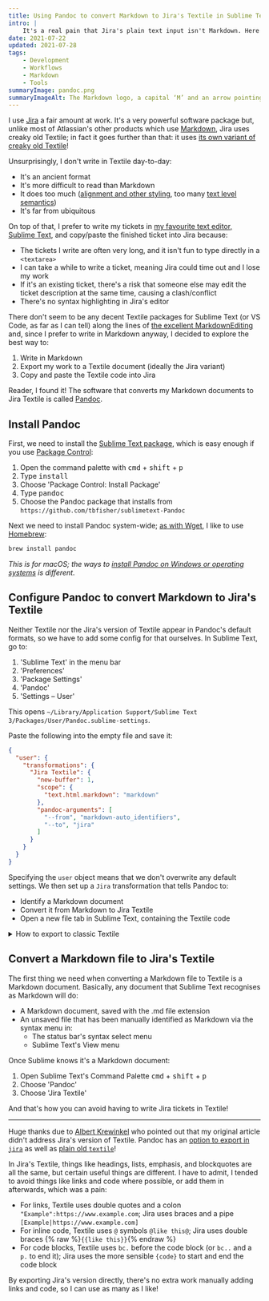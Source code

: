 ```yaml
---
title: Using Pandoc to convert Markdown to Jira's Textile in Sublime Text
intro: |
    It's a real pain that Jira's plain text input isn't Markdown. Here's how to I write in Markdown and export to Jira's version of Textile.
date: 2021-07-22
updated: 2021-07-28
tags:
    - Development
    - Workflows
    - Markdown
    - Tools
summaryImage: pandoc.png
summaryImageAlt: The Markdown logo, a capital ‘M’ and an arrow pointing down, and the Jira logo, a diamond made of two interlocking left and right pointing arrow-heads, followed by the word ‘Jira’
---
```


I use [Jira](https://www.atlassian.com/software/jira) a fair amount at work. It's a very powerful software package but, unlike most of Atlassian's other products which use [Markdown](/resources/what-is-markdown), Jira uses creaky old Textile; in fact it goes further than that: it uses [its own variant of creaky old Textile](https://jira.atlassian.com/secure/WikiRendererHelpAction.jspa?section=all)!

Unsurprisingly, I don't write in Textile day-to-day:

- It's an ancient format
- It's more difficult to read than Markdown
- It does too much ([alignment and other styling](https://textile-lang.com/category/attributes/), too many [text level semantics](/blog/be-careful-with-strikethrough))
- It's far from ubiquitous

On top of that, I prefer to write my tickets in [my favourite text editor, Sublime Text](/blog/still-a-sucker-for-sublime), and copy/paste the finished ticket into Jira because:

- The tickets I write are often very long, and it isn't fun to type directly in a `<textarea>`
- I can take a while to write a ticket, meaning Jira could time out and I lose my work
- If it's an existing ticket, there's a risk that someone else may edit the ticket description at the same time, causing a clash/conflict
- There's no syntax highlighting in Jira's editor

There don't seem to be any decent Textile packages for Sublime Text (or VS Code, as far as I can tell) along the lines of [the excellent MarkdownEditing](https://sublimetext-markdown.github.io/MarkdownEditing/) and, since I prefer to write in Markdown anyway, I decided to explore the best way to:

1. Write in Markdown
2. Export my work to a Textile document (ideally the Jira variant)
3. Copy and paste the Textile code into Jira

Reader, I found it! The software that converts my Markdown documents to Jira Textile is called [Pandoc](https://pandoc.org).


## Install Pandoc

First, we need to install the [Sublime Text package](https://packagecontrol.io/packages/Pandoc), which is easy enough if you use [Package Control](https://packagecontrol.io):

1. Open the command palette with <kbd>cmd</kbd> + <kbd>shift</kbd> + <kbd>p</kbd>
2. Type <kbd>install</kbd>
3. Choose 'Package Control: Install Package'
4. Type <kbd>pandoc</kbd>
5. Choose the Pandoc package that installs from `https://github.com/tbfisher/sublimetext-Pandoc`

Next we need to install Pandoc system-wide; [as with Wget](/blog/downloading-a-website-as-html-files), I like to use [Homebrew](https://docs.brew.sh/Installation):

```bash
brew install pandoc
```

<i>This is for macOS; the ways to [install Pandoc on Windows or operating systems](https://pandoc.org/installing.html) is different.</i>


## Configure Pandoc to convert Markdown to Jira's Textile

Neither Textile nor the Jira's version of Textile appear in Pandoc's default formats, so we have to add some config for that ourselves. In Sublime Text, go to:

1. 'Sublime Text' in the menu bar
2. 'Preferences'
3. 'Package Settings'
4. 'Pandoc'
5. 'Settings – User'

This opens `~/Library/Application Support/Sublime Text 3/Packages/User/Pandoc.sublime-settings`.

Paste the following into the empty file and save it:

```json
{
  "user": {
    "transformations": {
      "Jira Textile": {
        "new-buffer": 1,
        "scope": {
          "text.html.markdown": "markdown"
        },
        "pandoc-arguments": [
          "--from", "markdown-auto_identifiers",
          "--to", "jira"
        ]
      }
    }
  }
}
```

Specifying the `user` object means that we don't overwrite any default settings. We then set up a `Jira` transformation that tells Pandoc to:

- Identify a Markdown document
- Convert it from Markdown to Jira Textile
- Open a new file tab in Sublime Text, containing the Textile code

<details>
<summary>How to export to classic Textile</summary>

To export to classic Textile, change the last item in the array from `"jira"` to `"textile"`; you'll probably want to change the name of the transformation from `"Jira Textile"` to `"Textile"` too.

```json
{
  "user": {
    "transformations": {
      "Textile": {
        "new-buffer": 1,
        "scope": {
          "text.html.markdown": "markdown"
        },
        "pandoc-arguments": [
          "--from", "markdown-auto_identifiers",
          "--to", "textile"
        ]
      },
      "Jira Textile": {
        "new-buffer": 1,
        "scope": {
          "text.html.markdown": "markdown"
        },
        "pandoc-arguments": [
          "--from", "markdown-auto_identifiers",
          "--to", "jira"
        ]
      }
    }
  }
}
```
</details>


## Convert a Markdown file to Jira's Textile

The first thing we need when converting a Markdown file to Textile is a Markdown document. Basically, any document that Sublime Text recognises as Markdown will do:

- A Markdown document, saved with the .md file extension
- An unsaved file that has been manually identified as Markdown via the syntax menu in:
    - The status bar's syntax select menu
    - Sublime Text's View menu

Once Sublime knows it's a Markdown document:

1. Open Sublime Text's Command Palette <kbd>cmd</kbd> + <kbd>shift</kbd> + <kbd>p</kbd>
2. Choose 'Pandoc'
3. Choose 'Jira Textile'

And that's how you can avoid having to write Jira tickets in Textile!

---

Huge thanks due to [Albert Krewinkel](https://twitter.com/kraut0xA) who pointed out that my original article didn't address Jira's version of Textile. Pandoc has an [option to export in `jira`](https://twitter.com/kraut0xA/status/1418916123874107393) as well as [plain old `textile`](https://textile-lang.com)!

In Jira's Textile, things like headings, lists, emphasis, and blockquotes are all the same, but certain useful things are different. I have to admit, I tended to avoid things like links and code where possible, or add them in afterwards, which was a pain:

- For links, Textile uses double quotes and a colon `"Example":https://www.example.com`; Jira uses braces and a pipe `[Example|https://www.example.com]`
- For inline code, Textile uses `@` symbols `@like this@`; Jira uses double braces {% raw %}`{{like this}}`{% endraw %}
- For code blocks, Textile uses `bc.` before the code block (or `bc..` and a `p.` to end it); Jira uses the more sensible `{code}` to start and end the code block

By exporting Jira's version directly, there's no extra work manually adding links and code, so I can use as many as I like!

